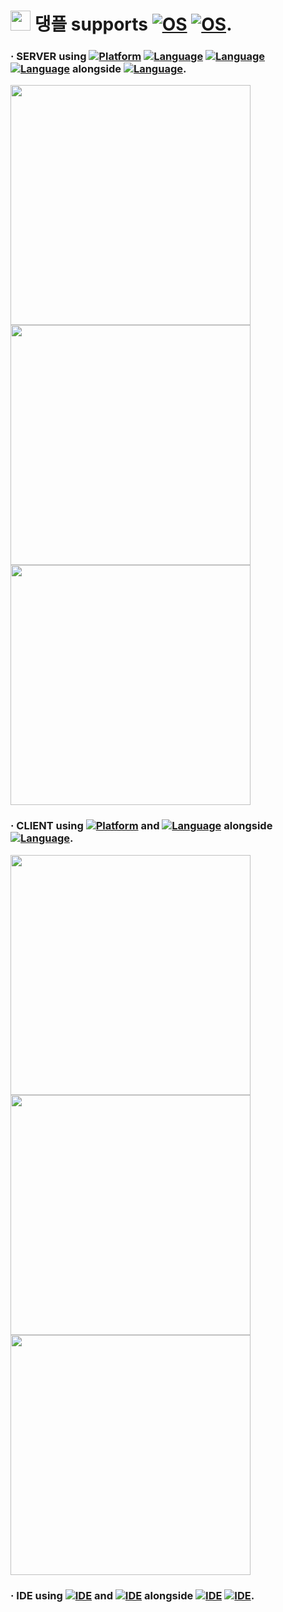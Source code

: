 # <a href=https://dangple.imweb.me><img height=32 src=https://github.com/user-attachments/assets/0af017f7-9d73-4b5d-adfe-9c4b06d715b5></a> 댕플 supports [![OS](https://img.shields.io/badge/android-3DDC84?style=plastic&logo=android&logoColor=white)](https://developer.android.com) [![OS](https://img.shields.io/badge/ios-000000?style=flat&logoColor=white)](https://developer.apple.com).
### · SERVER using [![Platform](https://img.shields.io/badge/dotnet-512BD4?style=plastic&logoColor=white&logo=.NET)](https://dotnet.microsoft.com/) [![Language](https://img.shields.io/badge/CSharp-00599C?style=plastic&logoColor=white&logo=cplusplus)](https://learn.microsoft.com/en-us/dotnet/csharp/) [![Language](https://img.shields.io/badge/Blazor-512BD4?style=plastic&logoColor=white&logo=blazor)](https://learn.microsoft.com/en-us/aspnet/core/blazor/?view=aspnetcore-7.0&WT.mc_id=dotnet-35129-website) [![Language](https://img.shields.io/badge/MySQL-4479A1?style=plastic&logoColor=white&logo=mysql)](https://docs.oracle.com/en-us/iaas/mysql-database/doc/getting-started.html) alongside [![Language](https://img.shields.io/badge/NGINX-009639?style=plastic&logoColor=white&logo=nginx)](https://docs.nginx.com/).
<a href=https://dangple.share.enterprises/invite><img height=384 src=https://github.com/user-attachments/assets/73a2a481-2ae8-47fe-9ae1-c6a0863ec0d4 /></a>
<a href=https://dangple.share.enterprises/invite><img height=384 src=https://github.com/user-attachments/assets/2093496a-f152-4f7b-9fdb-425d2e8f35f3 /></a>
<a href=https://dangple.share.enterprises/invite><img height=384 src=https://github.com/user-attachments/assets/8a27c837-8073-46d3-bd80-ae1f335bfc51 /></a>
### · CLIENT using [![Platform](https://img.shields.io/badge/Flutter-02569B?style=plastic&logoColor=white&logo=Flutter)](https://flutter.dev/) and [![Language](https://img.shields.io/badge/Dart-0175C2?style=plastic&logoColor=white&logo=Dart)](https://dart.dev/) alongside  [![Language](https://img.shields.io/badge/GoogleMaps-4285F4?style=plastic&logoColor=white&logo=googlemaps)](https://developers.google.com/maps/documentation/javascript/reference/webgl).
<a href=https://dangple.share.enterprises/invite><img height=384 src=https://github.com/user-attachments/assets/f22711c6-a6d7-4ab8-b707-715067432067 /></a>
<a href=https://dangple.share.enterprises/invite><img height=384 src=https://github.com/user-attachments/assets/305f082f-dc84-4b2a-a4f5-fed461091e44 /></a>
<a href=https://dangple.share.enterprises/invite><img height=384 src=https://github.com/user-attachments/assets/a2202fa5-1956-4a4f-84a5-4d43afb12d7e /></a>
### · IDE using [![IDE](https://img.shields.io/badge/Visual%20Studio-5C2D91?style=plastic&logoColor=white&logo=visualstudio)](https://visualstudio.microsoft.com) and [![IDE](https://img.shields.io/badge/VS%20Code-007ACC?style=plastic&logoColor=white&logo=visualstudiocode)](https://code.visualstudio.com) alongside [![IDE](https://img.shields.io/badge/Xcode-147EFB?style=plastic&logoColor=white&logo=xcode)](https://developer.apple.com/xcode) [![IDE](https://img.shields.io/badge/Android%20Studio-3DDC84?style=plastic&logoColor=white&logo=androidstudio)](https://developer.android.com/studio).
